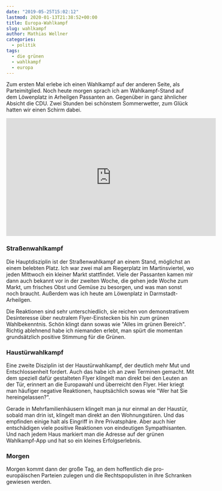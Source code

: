 ```yaml
---
date: "2019-05-25T15:02:12"
lastmod: 2020-01-13T21:38:52+00:00
title: Europa-Wahlkampf
slug: wahlkampf
author: Mathias Wellner
categories:
  - politik
tags:
  - die grünen
  - wahlkampf
  - europa
---
```


Zum ersten Mal erlebe ich einen Wahlkampf auf der anderen Seite, als Parteimitglied. Noch heute morgen sprach ich am Wahlkampf-Stand auf dem Löwenplatz in Arheilgen Passanten an. Gegenüber in ganz ähnlicher Absicht die CDU. Zwei Stunden bei schönstem Sommerwetter, zum Glück hatten wir einen Schirm dabei.

<!--more-->

<iframe width="560" height="315" src="https://www.youtube.com/embed/fHnL-xrBS1Y" frameborder="0" allow="accelerometer; autoplay; encrypted-media; gyroscope; picture-in-picture" allowfullscreen></iframe>

### Straßenwahlkampf

Die Hauptdisziplin ist der Straßenwahlkampf an einem Stand, möglichst an einem belebten Platz. Ich war zwei mal am Riegerplatz im Martinsviertel, wo jeden Mittwoch ein kleiner Markt stattfindet. Viele der Passanten kamen mir dann auch bekannt vor in der zweiten Woche, die gehen jede Woche zum Markt, um frisches Obst und Gemüse zu besorgen, und was man sonst noch braucht. Außerdem was ich heute am Löwenplatz in Darmstadt-Arheilgen.

Die Reaktionen sind sehr unterschiedlich, sie reichen von demonstrativem Desinteresse über neutralem Flyer-Einstecken bis hin zum grünen Wahlbekenntnis. Schön klingt dann sowas wie "Alles im grünen Bereich". Richtig ablehnend habe ich niemanden erlebt, man spürt die momentan grundsätzlich positive Stimmung für die Grünen.

### Haustürwahlkampf

Eine zweite Disziplin ist der Haustürwahlkampf, der deutlich mehr Mut und Entschlossenheit fordert. Auch das habe ich an zwei Terminen gemacht. Mit dem speziell dafür gestalteten Flyer klingelt man direkt bei den Leuten an der Tür, erinnert an die Europawahl und überreicht den Flyer. Hier kriegt man häufiger negative Reaktionen, hauptsächlich sowas wie "Wer hat Sie hereingelassen?".

Gerade in Mehrfamilienhäusern klingelt man ja nur einmal an der Haustür, sobald man drin ist, klingelt man direkt an den Wohnungstüren. Und das empfinden einige halt als Eingriff in ihre Privatsphäre. Aber auch hier entschädigen viele positive Reaktionen von eindeutigen Sympathisanten. Und nach jedem Haus markiert man die Adresse auf der grünen Wahlkampf-App und hat so ein kleines Erfolgserlebnis.

### Morgen

Morgen kommt dann der große Tag, an dem hoffentlich die pro-europäischen Parteien zulegen und die Rechtspopulisten in ihre Schranken gewiesen werden.
